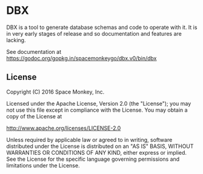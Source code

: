 # DBX

DBX is a tool to generate database schemas and code to operate with it. It
is in very early stages of release and so documentation and features are
lacking.

See documentation at https://godoc.org/gopkg.in/spacemonkeygo/dbx.v0/bin/dbx

## License

Copyright (C) 2016 Space Monkey, Inc.

Licensed under the Apache License, Version 2.0 (the "License");
you may not use this file except in compliance with the License.
You may obtain a copy of the License at

   http://www.apache.org/licenses/LICENSE-2.0

Unless required by applicable law or agreed to in writing, software
distributed under the License is distributed on an "AS IS" BASIS,
WITHOUT WARRANTIES OR CONDITIONS OF ANY KIND, either express or implied.
See the License for the specific language governing permissions and
limitations under the License.